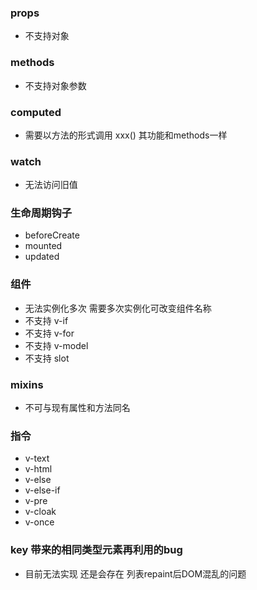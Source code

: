 ### props
- 不支持对象

### methods
- 不支持对象参数

### computed
- 需要以方法的形式调用 xxx()
其功能和methods一样

### watch
- 无法访问旧值

### 生命周期钩子
+ beforeCreate
+ mounted
+ updated

### 组件
- 无法实例化多次  需要多次实例化可改变组件名称
- 不支持 v-if
- 不支持 v-for
- 不支持 v-model
- 不支持 slot

### mixins
- 不可与现有属性和方法同名

### 指令
- v-text
- v-html
- v-else
- v-else-if
- v-pre
- v-cloak
- v-once

### key 带来的相同类型元素再利用的bug
- 目前无法实现 还是会存在 列表repaint后DOM混乱的问题
